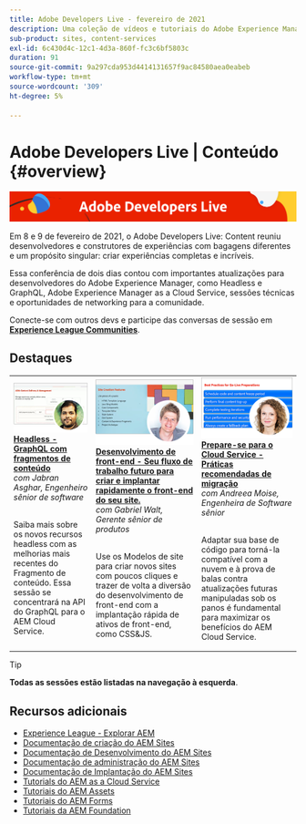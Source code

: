 ```yaml
---
title: Adobe Developers Live - fevereiro de 2021
description: Uma coleção de vídeos e tutoriais do Adobe Experience Manager Sites fornecidos como parte do evento Conteúdo do Adobe Developers Live.
sub-product: sites, content-services
exl-id: 6c430d4c-12c1-4d3a-860f-fc3c6bf5803c
duration: 91
source-git-commit: 9a297cda953d4414131657f9ac84580aea0eabeb
workflow-type: tm+mt
source-wordcount: '309'
ht-degree: 5%

---
```


# Adobe Developers Live | Conteúdo {#overview}

<img alt="Adobe Developers Live" src="/help/adobe-developers-live/assets/adl.png" />

Em 8 e 9 de fevereiro de 2021, o Adobe Developers Live: Content reuniu desenvolvedores e construtores de experiências com bagagens diferentes e um propósito singular: criar experiências completas e incríveis.

Essa conferência de dois dias contou com importantes atualizações para desenvolvedores do Adobe Experience Manager, como Headless e GraphQL, Adobe Experience Manager as a Cloud Service, sessões técnicas e oportunidades de networking para a comunidade.

Conecte-se com outros devs e participe das conversas de sessão em **[Experience League Communities](https://adobe.ly/36Yd3v6)**.

## Destaques

<table>
  <tr>
   <td>
      <a href="headless-graphql-content-fragments.md">
      <img alt="Headless - GraphQL com fragmentos de conteúdo" src="/help/adobe-developers-live/assets/jabran.png"/>
      </a>
      <div>
         <a href="headless-graphql-content-fragments.md"><strong>Headless - GraphQL com fragmentos de conteúdo</strong></a>         
         <br/><em>com Jabran Asghar, Engenheiro sênior de software</em>
      </div>
      <p>
        <br/>
         Saiba mais sobre os novos recursos headless com as melhorias mais recentes do Fragmento de conteúdo. Essa sessão se concentrará na API do GraphQL para o AEM Cloud Service.
      </p>
     </td>   
     <td>
      <a href="rapid-frontend-devlopment.md">
      <img alt="Desenvolvimento de front-end - Seu fluxo de trabalho futuro para criar e implantar rapidamente o front-end do seu site." src="/help/adobe-developers-live/assets/gabriel.png"/>
      </a>
      <div>
         <a href="rapid-frontend-devlopment.md"><strong>Desenvolvimento de front-end - Seu fluxo de trabalho futuro para criar e implantar rapidamente o front-end do seu site.</strong></a>
         <br/><em>com Gabriel Walt, Gerente sênior de produtos</em>
      </div>
      <p>
        <br/>
         Use os Modelos de site para criar novos sites com poucos cliques e trazer de volta a diversão do desenvolvimento de front-end com a implantação rápida de ativos de front-end, como CSS&amp;JS.
      </p>
   </td>
   </td>
     <td>
      <a href="get-ready-aem-cloud.md">
      <img alt="Prepare-se para o Cloud Service - Práticas recomendadas de migração" src="/help/adobe-developers-live/assets/andreea.png"/>
      </a>
      <div>
         <a href="get-ready-aem-cloud.md"><strong>Prepare-se para o Cloud Service - Práticas recomendadas de migração</strong></a>
         <br/><em>com Andreea Moise, Engenheira de Software sênior</em>
      </div>
      <p>
        <br/>
         Adaptar sua base de código para torná-la compatível com a nuvem e à prova de balas contra atualizações futuras manipuladas sob os panos é fundamental para maximizar os benefícios do AEM Cloud Service.
      </p>
   </td>
  </tr>
</table>

>[!TIP]
>
>**Todas as sessões estão listadas na navegação à esquerda**.

## Recursos adicionais

* [Experience League - Explorar AEM](https://experienceleague.adobe.com/pt-br#recommended/solutions/experience-manager)
* [Documentação de criação do AEM Sites](https://experienceleague.adobe.com/docs/experience-manager-65/authoring/home.html?lang=pt-BR)
* [Documentação de Desenvolvimento do AEM Sites](https://experienceleague.adobe.com/docs/experience-manager-65/developing/home.html?lang=pt-BR)
* [Documentação de administração do AEM Sites](https://experienceleague.adobe.com/docs/experience-manager-65/administering/home.html?lang=pt-BR)
* [Documentação de Implantação do AEM Sites](https://experienceleague.adobe.com/docs/experience-manager-65/deploying/home.html?lang=pt-BR)
* [Tutorials do AEM as a Cloud Service](https://experienceleague.adobe.com/docs/experience-manager-learn/cloud-service/overview.html?lang=pt-BR)
* [Tutoriais do AEM Assets](https://experienceleague.adobe.com/docs/experience-manager-learn/assets/overview.html?lang=pt-BR)
* [Tutoriais do AEM Forms](https://experienceleague.adobe.com/docs/experience-manager-learn/forms/overview.html?lang=pt-BR)
* [Tutoriais da AEM Foundation](https://experienceleague.adobe.com/docs/experience-manager-learn/foundation/overview.html?lang=pt-BR)
